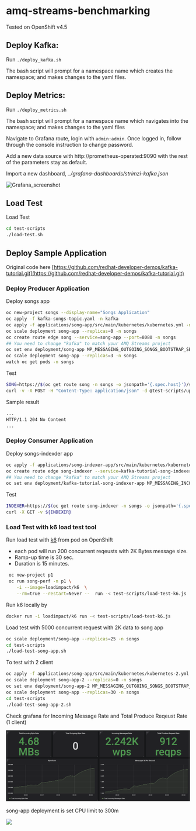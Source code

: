 # amq-streams-benchmarking
Tested on OpenShift v4.5

## Deploy Kafka:
Run ```./deploy_kafka.sh```

The bash script will prompt for a namespace name which creates the namespace; and makes changes to the yaml files.

## Deploy Metrics:
Run ```./deploy_metrics.sh```

The bash script will prompt for a namespace name which navigates into the namespace; and makes changes to the yaml files

Navigate to Grafana route, login with ```admin:admin```. Once logged in, follow through the console instruction to change password. 

Add a new data source with http://prometheus-operated:9090 with the rest of the parameters stay as default.

Import a new dashboard, *../grafana-dashboards/strimzi-kafka.json*

![Grafana_screenshot](https://user-images.githubusercontent.com/25560159/91380974-d7973b00-e858-11ea-9934-d903ddf12e23.png)

## Load Test
Load Test
```bash
cd test-scripts
./load-test.sh
```

## Deploy Sample Application

Original code here [https://github.com/redhat-developer-demos/kafka-tutorial.git](https://github.com/redhat-developer-demos/kafka-tutorial.git)

### Deploy Producer Application
Deploy songs app
```bash
oc new-project songs --display-name="Songs Application"
oc apply -f kafka-songs-topic.yaml -n kafka
oc apply -f applications/song-app/src/main/kubernetes/kubernetes.yml -n songs
oc scale deployment song-app --replicas=0 -n songs
oc create route edge song --service=song-app --port=8080 -n songs
## You need to change "kafka" to match your AMQ Streams project
oc set env deployment/song-app MP_MESSAGING_OUTGOING_SONGS_BOOTSTRAP_SERVERS=my-cluster-kafka-bootstrap.kafka.svc.cluster.local:9092 -n songs
oc scale deployment song-app --replicas=3 -n songs
watch oc get pods -n songs
```
Test 
```bash
SONG=https://$(oc get route song -n songs -o jsonpath='{.spec.host}')/songs
curl -v -X POST -H "Content-Type: application/json" -d @test-scripts/uprising.json ${SONG}
```
Sample result
```bash
...
HTTP/1.1 204 No Content
...
```
### Deploy Consumer Application
Deploy songs-indexder app
```bash
oc apply -f applications/song-indexer-app/src/main/kubernetes/kubernetes.yml -n songs
oc create route edge song-indexer --service=kafka-tutorial-song-indexer-app -n songs
## You need to change "kafka" to match your AMQ Streams project
oc set env deployment/kafka-tutorial-song-indexer-app MP_MESSAGING_INCOMING_SONGS_BOOTSTRAP_SERVERS=my-cluster-kafka-bootstrap.kafka.svc.cluster.local:9092 -n songs
```
Test 
```bash
INDEXER=https://$(oc get route song-indexer -n songs -o jsonpath='{.spec.host}')/events
curl -X GET -v ${INDEXER}
```
### Load Test with k6 load test tool
Run load test with [k6](https://k6.io) from pod on OpenShift 
  - each pod will run 200 concurrent reqeusts with 2K Bytes message size.
  - Ramp-up time is 30 sec.
  - Duration is 15 minutes.

```bash
 oc new-project p1
 oc run song-perf -n p1 \
    -i --image=loadimpact/k6  \
    --rm=true --restart=Never --  run -< test-scripts/load-test-k6.js
```

Run k6 locally by
```bash
docker run -i loadimpact/k6 run -< test-scripts/load-test-k6.js
```

Load test with 5000 concurrent request with 2K data to song app
```bash
oc scale deployment/song-app --replicas=25 -n songs
cd test-scripts
./load-test-song-app.sh
```
To test with 2 client
```bash
oc apply -f applications/song-app/src/main/kubernetes/kubernetes-2.yml -n songs
oc scale deployment song-app-2 --replicas=0 -n songs
oc set env deployment/song-app-2 MP_MESSAGING_OUTGOING_SONGS_BOOTSTRAP_SERVERS=my-cluster-kafka-bootstrap.kafka.svc.cluster.local:9092 -n songs
oc scale deployment song-app --replicas=30 -n songs
cd test-scripts
./load-test-song-app-2.sh
```
Check grafana for Incoming Message Rate and Total Produce Reqeust Rate (1 client)

![](test-scripts/song-app-5000-concurrent.png)

<!-- 2 clients

![](test-scripts/song-app-5000-concurrent-2clients.png)

Load test AMQ Streams with song-app configured to be 3 clients by deploy 3 deployment of song-app and configure within same service

```bash
oc delete deployment --all -n songs
oc apply -f test-scripts/song-app-3-clients.yml -n songs
cd test-scripts
./load-test-song-app-3-clients.sh
``` -->

song-app deployment is set CPU limit to 300m 

![](test-scripts/song-app-utilization.png)



<!-- Edit [test-scripts/load-test-k6.js](test-scripts/load-test-k6.js). Replace url to your song app URL
```js
export default function() {
  const url = 'https://song-songs.apps.cluster-f2cc.f2cc.example.opentlc.com/songs';
  let headers = {'Content-Type': 'application/json'};
``` -->
<!-- Run Load test with k6
```bash
docker run -i loadimpact/k6 run -< test-scripts/load-test-k6.js
``` -->
<!-- 

Check Grafana Dashboard

![](test-scripts/k6.png) -->

